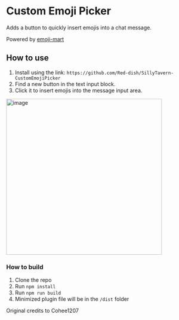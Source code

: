 # Custom Emoji Picker

Adds a button to quickly insert emojis into a chat message.

Powered by [emoji-mart](https://www.npmjs.com/package/emoji-mart)

## How to use

1. Install using the link: `https://github.com/Red-dish/SillyTavern-CustomEmojiPicker`
2. Find a new button in the text input block.
3. Click it to insert emojis into the message input area.

<img width="417" alt="image" src="https://github.com/SillyTavern/Extension-EmojiPicker/assets/18619528/684e4d92-d842-48be-a1a0-75abc817ba5f">

### How to build

1. Clone the repo
2. Run `npm install`
3. Run `npm run build`
4. Minimized plugin file will be in the `/dist` folder

Original credits to Cohee1207
